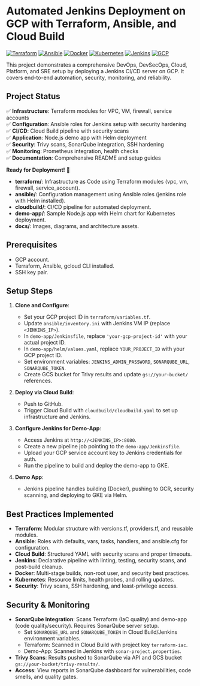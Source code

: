 # Automated Jenkins Deployment on GCP with Terraform, Ansible, and Cloud Build

[![Terraform](https://img.shields.io/badge/Terraform-1.0+-623CE4?style=flat&logo=terraform)](https://www.terraform.io/)
[![Ansible](https://img.shields.io/badge/Ansible-2.9+-EE0000?style=flat&logo=ansible)](https://www.ansible.com/)
[![Docker](https://img.shields.io/badge/Docker-20.10+-2496ED?style=flat&logo=docker)](https://www.docker.com/)
[![Kubernetes](https://img.shields.io/badge/Kubernetes-1.24+-326CE5?style=flat&logo=kubernetes)](https://kubernetes.io/)
[![Jenkins](https://img.shields.io/badge/Jenkins-2.387+-D24939?style=flat&logo=jenkins)](https://www.jenkins.io/)
[![GCP](https://img.shields.io/badge/GCP-Cloud-4285F4?style=flat&logo=google-cloud)](https://cloud.google.com/)

This project demonstrates a comprehensive DevOps, DevSecOps, Cloud, Platform, and SRE setup by deploying a Jenkins CI/CD server on GCP. It covers end-to-end automation, security, monitoring, and reliability.

## Project Status
✅ **Infrastructure**: Terraform modules for VPC, VM, firewall, service accounts  
✅ **Configuration**: Ansible roles for Jenkins setup with security hardening  
✅ **CI/CD**: Cloud Build pipeline with security scans  
✅ **Application**: Node.js demo app with Helm deployment  
✅ **Security**: Trivy scans, SonarQube integration, SSH hardening  
✅ **Monitoring**: Prometheus integration, health checks  
✅ **Documentation**: Comprehensive README and setup guides  

**Ready for Deployment!** 🚀
- **terraform/**: Infrastructure as Code using Terraform modules (vpc, vm, firewall, service_account).
- **ansible/**: Configuration management using Ansible roles (jenkins role with Helm installed).
- **cloudbuild/**: CI/CD pipeline for automated deployment.
- **demo-app/**: Sample Node.js app with Helm chart for Kubernetes deployment.
- **docs/**: Images, diagrams, and architecture assets.

## Prerequisites
- GCP account.
- Terraform, Ansible, gcloud CLI installed.
- SSH key pair.

## Setup Steps
1. **Clone and Configure**:
   - Set your GCP project ID in `terraform/variables.tf`.
   - Update `ansible/inventory.ini` with Jenkins VM IP (replace `<JENKINS_IP>`).
   - In `demo-app/Jenkinsfile`, replace `'your-gcp-project-id'` with your actual project ID.
   - In `demo-app/helm/values.yaml`, replace `YOUR_PROJECT_ID` with your GCP project ID.
   - Set environment variables: `JENKINS_ADMIN_PASSWORD`, `SONARQUBE_URL`, `SONARQUBE_TOKEN`.
   - Create GCS bucket for Trivy results and update `gs://your-bucket/` references.

2. **Deploy via Cloud Build**:
   - Push to GitHub.
   - Trigger Cloud Build with `cloudbuild/cloudbuild.yaml` to set up infrastructure and Jenkins.

3. **Configure Jenkins for Demo-App**:
   - Access Jenkins at `http://<JENKINS_IP>:8080`.
   - Create a new pipeline job pointing to the `demo-app/Jenkinsfile`.
   - Upload your GCP service account key to Jenkins credentials for auth.
   - Run the pipeline to build and deploy the demo-app to GKE.

4. **Demo App**:
   - Jenkins pipeline handles building (Docker), pushing to GCR, security scanning, and deploying to GKE via Helm.

## Best Practices Implemented
- **Terraform**: Modular structure with versions.tf, providers.tf, and reusable modules.
- **Ansible**: Roles with defaults, vars, tasks, handlers, and ansible.cfg for configuration.
- **Cloud Build**: Structured YAML with security scans and proper timeouts.
- **Jenkins**: Declarative pipeline with linting, testing, security scans, and post-build cleanup.
- **Docker**: Multi-stage builds, non-root user, and security best practices.
- **Kubernetes**: Resource limits, health probes, and rolling updates.
- **Security**: Trivy scans, SSH hardening, and least-privilege access.

## Security & Monitoring
- **SonarQube Integration**: Scans Terraform (IaC quality) and demo-app (code quality/security). Requires SonarQube server setup.
  - Set `SONARQUBE_URL` and `SONARQUBE_TOKEN` in Cloud Build/Jenkins environment variables.
  - Terraform: Scanned in Cloud Build with project key `terraform-iac`.
  - Demo-App: Scanned in Jenkins with `sonar-project.properties`.
- **Trivy Scans**: Results pushed to SonarQube via API and GCS bucket `gs://your-bucket/trivy-results/`.
- **Access**: View reports in SonarQube dashboard for vulnerabilities, code smells, and quality gates.

